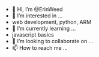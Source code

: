 - 👋 Hi, I’m @ErinWeed
- 👀 I’m interested in ...
- web development, python, ARM
- 🌱 I’m currently learning ...
- javascript basics
- 💞️ I’m looking to collaborate on ...
- 📫 How to reach me ...

<!---
ErinWeed/ErinWeed is a ✨ special ✨ repository because its `README.md` (this file) appears on your GitHub profile.
You can click the Preview link to take a look at your changes.
--->
